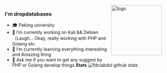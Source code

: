 <img src="https://github-readme-stats.vercel.app/api?username=dropdatabases&show_icons=true&title_color=00ffff&text_color=33ff33&bg_color=333333&icon_color=ffff4d" alt="logo" height="160" align="right" style="margin: 5px; margin-bottom: 20px;" />

### I'm dropdatabases

- 🎓 Peking university
- 🔭 I’m currently working on Kali && Debian （Laugh… Okay, really working with PHP and Golang etc.
- 🌱 I’m currently learning everything interesting and Amazing thing
- 💬 Ask me if you want to get any suggest by PHP or Golang develop things
**Stats**
![fdciabdul github stats](https://github-readme-stats.vercel.app/api?username=dropdatabases&show_icons=true&title_color=fff&icon_color=79ff97&text_color=9f9f9f&bg_color=151515)
